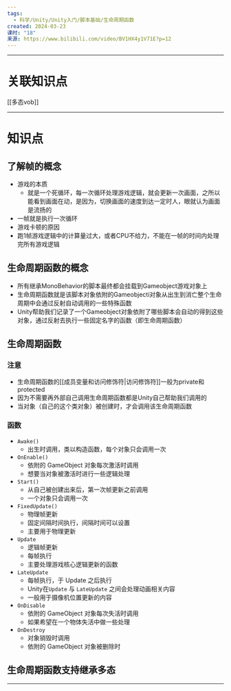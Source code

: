 ```yaml
---
tags:
  - 科学/Unity/Unity入门/脚本基础/生命周期函数
created: 2024-03-23
课时: "18"
来源: https://www.bilibili.com/video/BV1HX4y1V71E?p=12
---
```



---
# 关联知识点

[[多态vob]]

---
# 知识点

## 了解帧的概念

- 游戏的本质
	- 就是一个死循环，每一次循环处理游戏逻辑，就会更新一次画面，之所以能看到画面在动，是因为，切换画面的速度到达一定时人，眼就认为画面是流扬的
- 一帧就是执行一次循环
- 游戏卡顿的原因
- 跑1帧游戏逻辑中的计算量过大，或者CPU不给力，不能在一帧的时间内处理完所有游戏逻辑
## 生命周期函数的概念

- 所有继承MonoBehavior的脚本最终都会挂载到Gameobject游戏对象上
- 生命周期函数就是该脚本对象依附的Gameobjecti对象从出生到消亡整个生命周期中会通过反射自动调用的一些特殊函数
- Unity帮助我们记录了一个Gameobject对象依附了哪些脚本会自动的得到这些对象，通过反射去执行一些固定名字的函数（即生命周期函数）
## 生命周期函数

### 注意

- 生命周期函数的[[成员变量和访问修饰符|访问修饰符]]一般为private和protected
- 因为不需要再外部自己调用生命周期函数都是Unity自己帮助我们调用的
- 当对象（自己的这个类对象）被创建时，才会调用该生命周期函数
### 函数

- `Awake()`
	- 出生时调用，类以构造函数，每个对象只会调用一次
- `OnEnable()`
	- 依附的 GameObject 对象每次激活时调用
	- 想要当对象被激活时进行一些逻辑处理
- `Start()`
	- 从自己被创建出来后，第一次帧更新之前调用
	- 一个对象只会调用一次
- `FixedUpdate()`
	- 物理帧更新
	- 固定间隔时间执行，间隔时间可以设置
	- 主要用于物理更新
- `Update`
	- 逻辑帧更新
	- 每帧执行
	- 主要处理游戏核心逻辑更新的函数
- `LateUpdate`
	- 每帧执行，于 Update 之后执行
	- Unity在`Update`  与 `LateUpdate` 之间会处理动画相关内容
	- 一般用于摄像机位置更新的内容
- `OnDisable`
	- 依附的 GameObject 对象每次失活时调用
	- 如果希望在一个物体失活中做一些处理
- `OnDestroy`
	- 对象销毁时调用
	- 依附的 GameObject 对象被删除时
## 生命周期函数支持继承多态

---
